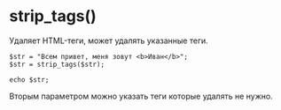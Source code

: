 # strip_tags()
Удаляет HTML-теги, может удалять указанные теги.

    $str = "Всем привет, меня зовут <b>Иван</b>";
    $str = strip_tags($str);

    echo $str;

Вторым параметром можно указать теги которые удалять не нужно.
